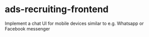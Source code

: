 # ads-recruiting-frontend
Implement a chat UI for mobile devices similar to e.g. Whatsapp or Facebook messenger
